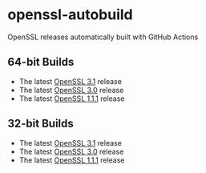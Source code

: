 # openssl-autobuild
OpenSSL releases automatically built with GitHub Actions

## 64-bit Builds

* The latest [OpenSSL 3.1](https://www.stunnel.org/openssl/windows/openssl-3.1-x64.zip) release
* The latest [OpenSSL 3.0](https://www.stunnel.org/openssl/windows/openssl-3.0-x64.zip) release
* The latest [OpenSSL 1.1.1](https://www.stunnel.org/openssl/windows/openssl-1.1.1-x64.zip) release

## 32-bit Builds

* The latest [OpenSSL 3.1](https://www.stunnel.org/openssl/windows/openssl-3.1-x86.zip) release
* The latest [OpenSSL 3.0](https://www.stunnel.org/openssl/windows/openssl-3.0-x86.zip) release
* The latest [OpenSSL 1.1.1](https://www.stunnel.org/openssl/windows/openssl-1.1.1-x86.zip) release
